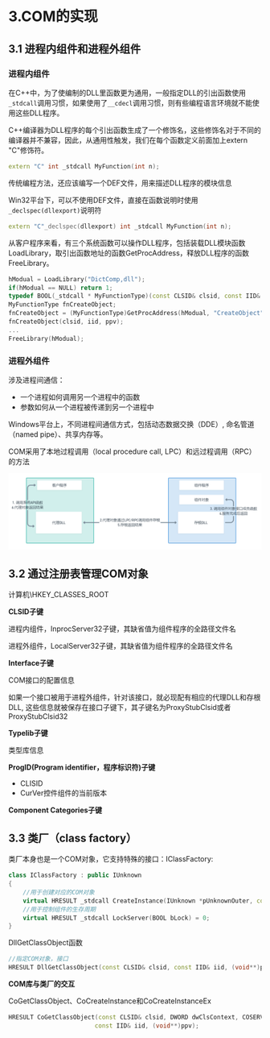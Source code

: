 # 3.COM的实现

## 3.1 进程内组件和进程外组件

### 进程内组件

在C++中，为了使编制的DLL里函数更为通用，一般指定DLL的引出函数使用`_stdcall`调用习惯，如果使用了`__cdecl`调用习惯，则有些编程语言环境就不能使用这些DLL程序。

C++编译器为DLL程序的每个引出函数生成了一个修饰名，这些修饰名对于不同的编译器并不兼容，因此，从通用性触发，我们在每个函数定义前面加上extern "C"修饰符。

```c++
extern "C" int _stdcall MyFunction(int n);
```

传统编程方法，还应该编写一个DEF文件，用来描述DLL程序的模块信息

Win32平台下，可以不使用DEF文件，直接在函数说明时使用`_declspec(dllexport)`说明符

```c++
extern "C"_declspec(dllexport) int _stdcall MyFunction(int n);
```

从客户程序来看，有三个系统函数可以操作DLL程序，包括装载DLL模块函数LoadLibrary，取引出函数地址的函数GetProcAddress，释放DLL程序的函数FreeLibrary。

```c++
hModual = LoadLibrary("DictComp,dll");
if(hModual == NULL) return 1;
typedef BOOL(_stdcall * MyFunctionType)(const CLSID& clsid, const IID& iid, void** ppv);
MyFunctionType fnCreateObject;
fnCreateObject = (MyFunctionType)GetProcAddress(hModual, "CreateObject");
fnCreateObject(clsid, iid, ppv);
...
FreeLibrary(hModual);
```

### 进程外组件

涉及进程间通信：

+ 一个进程如何调用另一个进程中的函数
+ 参数如何从一个进程被传递到另一个进程中

Windows平台上，不同进程间通信方式，包括动态数据交换（DDE）, 命名管道（named pipe）、共享内存等。

COM采用了本地过程调用（local procedure call, LPC）和远过程调用（RPC）的方法

![image-20230828202447149](https://raw.githubusercontent.com/mowang111/image-hosting/master/img/image-20230828202447149.png)

## 3.2 通过注册表管理COM对象

计算机\HKEY_CLASSES_ROOT

**CLSID子键**

进程内组件，InprocServer32子键，其缺省值为组件程序的全路径文件名

进程外组件，LocalServer32子键，其缺省值为组件程序的全路径文件名

**Interface子键**

COM接口的配置信息

如果一个接口被用于进程外组件，针对该接口，就必现配有相应的代理DLL和存根DLL, 这些信息就被保存在接口子键下，其子键名为ProxyStubClsid或者ProxyStubClsid32

**Typelib子键**

类型库信息

**ProgID(Program identifier，程序标识符)子键**

+ CLISID
+ CurVer控件组件的当前版本

**Component Categories子键**



## 3.3 类厂（class factory）

类厂本身也是一个COM对象，它支持特殊的接口：IClassFactory:

```c++
class IClassFactory : public IUnknown
{
    //用于创建对应的COM对象
    virtual HRESULT _stdcall CreateInstance(IUnknown *pUnknownOuter, const IID& iid, void **ppv) = 0;
    //用于控制组件的生存周期
    virtual HRESULT _stdcall LockServer(BOOL bLock) = 0;
}
```

DllGetClassObject函数

```c++
//指定COM对象，接口
HRESULT DllGetClassObject(const CLSID& clsid, const IID& iid, (void**)ppv);
```



**COM库与类厂的交互**

CoGetClassObject、CoCreateInstance和CoCreateInstanceEx

```c++
HRESULT CoGetClassObject(const CLSID& clsid, DWORD dwClsContext, COSERVERINFO *pServerInfo,
                        const IID& iid, (void**)ppv);
```

```c++
```

